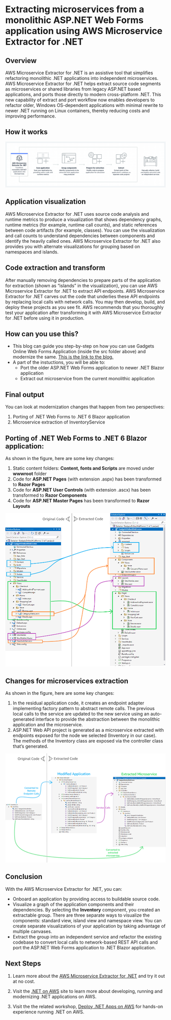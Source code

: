 # Extracting microservices from a monolithic ASP.NET Web Forms application using AWS Microservice Extractor for .NET

## Overview
AWS Microservice Extractor for .NET is an assistive tool that simplifies refactoring monolithic .NET applications into independent microservices. AWS Microservice Extractor for .NET helps extract source code segments as microservices or shared libraries from legacy ASP.NET based applications, and ports those directly to modern cross-platform .NET. This new capability of extract and port workflow now enables developers to refactor older, Windows OS-dependent applications with minimal rewrite to newer .NET running on Linux containers, thereby reducing costs and improving performance. 

## How it works 
![How it works ](how-it-works.png)

## Application visualization
AWS Microservice Extractor for .NET uses source code analysis and runtime metrics to produce a visualization that shows dependency graphs, runtime metrics (for example, runtime call counts), and static references between code artifacts (for example, classes). You can use the visualization and call counts to understand dependencies between components and identify the heavily called ones. AWS Microservice Extractor for .NET also provides you with alternate visualizations for grouping based on namespaces and islands.

## Code extraction and transform
After manually removing dependencies to prepare parts of the application for extraction (shown as “islands” in the visualization), you can use AWS Microservice Extractor for .NET to extract API endpoints. AWS Microservice Extractor for .NET carves out the code that underlies these API endpoints by replacing local calls with network calls. You may then develop, build, and deploy these projects as you see fit. AWS recommends that you thoroughly test your application after transforming it with AWS Microservice Extractor for .NET before using it in production.

## How can you use this?
- This blog can guide you step-by-step on how you can use Gadgets Online Web Forms Application (inside the src folder above) and modernize the same. [This is the link to the blog.](https://aws-blogs-prod.amazon.com/modernizing-with-aws/extracting-microservices-from-asp-net-web-forms-app)
- A part of the instuctions, you will be able to:
    - Port the older ASP.NET Web Forms application to newer .NET Blazor application
    - Extract out microservice from the current monolithic application

## Final output
You can look at modernization changes that happen from two perspectives: 
1.	Porting of .NET Web Forms to .NET 6 Blazor application
1.	Microservice extraction of InventoryService

## Porting of .NET Web Forms to .NET 6 Blazor application: 
As shown in the figure, here are some key changes:
1.  Static content folders: **Content, fonts and Scripts** are moved under **wwwroot** folder
1.  Code for **ASP.NET Pages** (with extension .aspx) has been transformed to **Razor Pages**
1.	Code for **ASP.NET User Controls** (with extension .ascx) has been transformed to **Razor Components**
1.	Code for **ASP.NET Master Pages** has been transformed to **Razor Layouts**

![Porting](PortingChanges.png)

## Changes for microservices extraction
As shown in the figure, here are some key changes:
1.  In the residual application code, it creates an endpoint adapter implementing factory pattern to abstract remote calls. The previous local calls to the service are updated to the new service using an auto-generated interface to provide the abstraction between the monolithic application and the microservice.
1.	ASP.NET Web API project is generated as a microservice extracted with endpoints exposed for the node we selected (Inventory in our case). The methods of the Inventory class are exposed via the controller class that’s generated.

![Extraction](ExtractionChanges.png)



## Conclusion
With the AWS Microservice Extractor for .NET, you can:
- Onboard an application by providing access to buildable source code.
- Visualize a graph of the application components and their dependencies.  By selecting the **Inventory** component, you created an extractable group. There are three separate ways to visualize the components: standard view, island view and namespace view. You can create separate visualizations of your application by taking advantage of multiple canvases.
- Extract the group into an independent service and refactor the existing codebase to convert local calls to network-based REST API calls and port the ASP.NET Web Forms application to .NET Blazor application.


## Next Steps

1. Learn more about the [AWS Microservice Extractor for .NET](https://aws.amazon.com/microservice-extractor/) and try it out at no cost.

1. Visit the [.NET on AWS](https://aws.amazon.com/developer/language/net/) site to learn more about developing, running and modernizing .NET applications on AWS.

1. Visit the the related workshop, [Deploy .NET Apps on AWS](https://catalog.us-east-1.prod.workshops.aws/workshops/02696107-09ac-4313-a6cb-3798048b07d7/en-US/2-how-to-deploy-dotnet-apps) for hands-on experience running .NET on AWS.